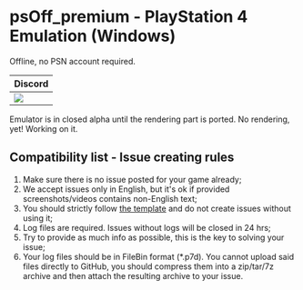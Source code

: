 # psOff_premium - PlayStation 4 Emulation (Windows)
Offline, no PSN account required.

<div align="center">
  
| Discord |
|---------|
| [<img src="https://img.shields.io/discord/1215784508708749322?color=5865F2&label=ps_off&logo=discord&logoColor=white"/>](https://discord.gg/Jd2AuBN6eW) |

</div>

Emulator is in closed alpha until the rendering part is ported. 
No rendering, yet! Working on it.




## Compatibility list - Issue creating rules
1. Make sure there is no issue posted for your game already;
2. We accept issues only in English, but it's ok if provided screenshots/videos contains non-English text;
3. You should strictly follow [the template](https://github.com/SysRay/psOff_compatibility/issues/new?template=game_report.yml) and do not create issues without using it;
4. Log files are required. Issues without logs will be closed in 24 hrs;
5. Try to provide as much info as possible, this is the key to solving your issue;
6. Your log files should be in FileBin format \(*.p7d\). You cannot upload said files directly to GitHub, you should compress them into a zip/tar/7z archive and then attach the resulting archive to your issue.
